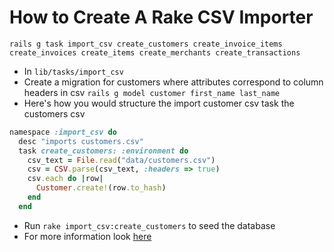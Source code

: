 # How to Create A Rake CSV Importer
```
rails g task import_csv create_customers create_invoice_items create_invoices create_items create_merchants create_transactions
```
- In ```lib/tasks/import_csv```
- Create a migration for customers where attributes correspond to column headers in csv ```rails g model customer first_name last_name```
- Here's how you would structure the import customer csv task the customers csv
```ruby
namespace :import_csv do
  desc "imports customers.csv"
  task create_customers: :environment do
    csv_text = File.read("data/customers.csv")
    csv = CSV.parse(csv_text, :headers => true)
    csv.each do |row|
      Customer.create!(row.to_hash)
    end
  end

```
- Run ```rake import_csv:create_customers``` to seed the database
- For more information look [here](https://stackoverflow.com/questions/12461260/how-can-i-import-a-csv-file-via-a-rake-task)

